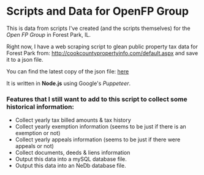 # Scripts and Data for OpenFP Group
This is data from scripts I've created (and the scripts themselves) for the *Open FP Group* in Forest Park, IL.

Right now, I have a web scraping script to glean public property tax data for Forest Park from: http://cookcountypropertyinfo.com/default.aspx and save it to a json file.

You can find the latest copy of the json file: [here](https://github.com/OrvilleChomer/OpenFP/blob/master/generatedDataFiles/fpPropTaxData.json)

It is written in **Node.js** using Google's *Puppeteer*.


### Features that I still want to add to this script to collect some historical information:

- Collect yearly tax billed amounts & tax history
- Collect yearly exemption information (seems to be just if there is an exemption or not)
- Collect yearly appeals information (seems to be just if there were appeals or not)
- Collect documents, deeds & liens information
- Output this data into a mySQL database file.
- Output this data into an NeDb database file.
